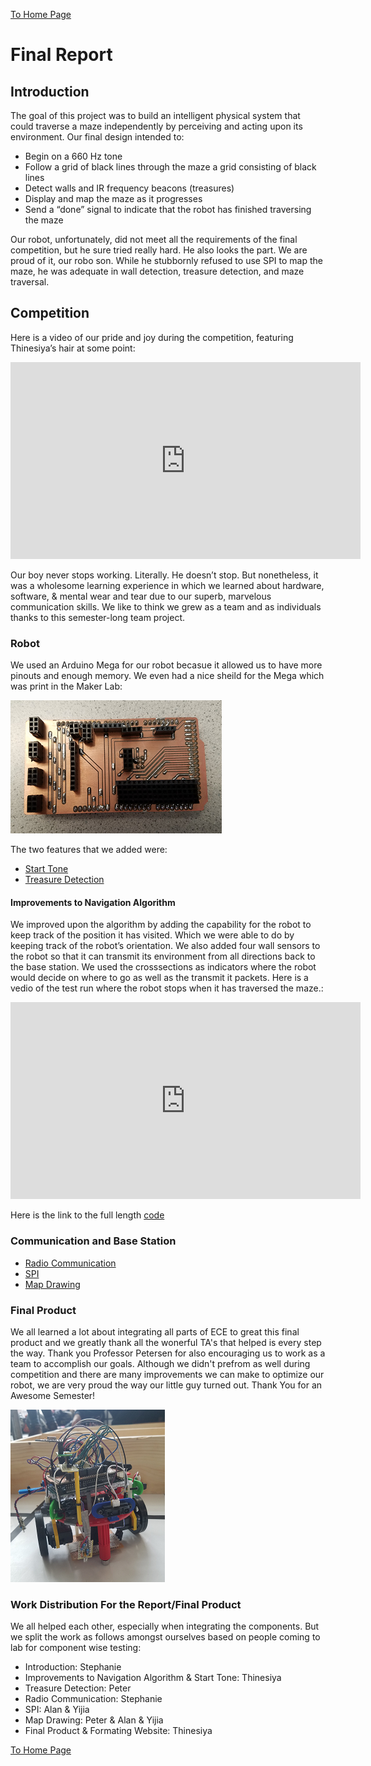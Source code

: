 [To Home Page](../index.md)

# Final Report

## Introduction 

The goal of this project was to build an intelligent physical system that could traverse a maze independently by perceiving and acting upon its environment. Our final design intended to:

* Begin on a 660 Hz tone
* Follow a grid of black lines through the maze a grid consisting of black lines
* Detect walls and IR frequency beacons (treasures)
* Display and map the maze as it progresses 
* Send a “done” signal to indicate that the robot has finished traversing the maze

Our robot, unfortunately, did not meet all the requirements of the final competition, but he sure tried really hard. He also looks the part. We are proud of it, our robo son. While he stubbornly refused to use SPI to map the maze, he was adequate in wall detection, treasure detection, and maze traversal. 

## Competition

Here is a video of our pride and joy during the competition, featuring Thinesiya’s hair at some point:

<iframe width="560" height="315" src="https://www.youtube.com/embed/aayaG6dnSNM" frameborder="0" gesture="media" allow="encrypted-media" allowfullscreen></iframe>

Our boy never stops working. Literally. He doesn’t stop. But nonetheless, it was a wholesome learning experience in which we learned about hardware, software, & mental wear and tear due to our superb, marvelous communication skills. We like to think we grew as a team and as individuals thanks to this semester-long team project.

### Robot
We used an Arduino Mega for our robot becasue it allowed us to have more pinouts and enough memory. We even had a nice sheild for the Mega which was print in the Maker Lab:

![Shield](./img/shield.png)  

The two features that we added were: 

* [Start Tone](./StartTone.md)
* [Treasure Detection](./TreasureDetection.md)

#### Improvements to Navigation Algorithm
We improved upon the algorithm by adding the capability for the robot to keep track of the position it has visited.  Which we were able to do by keeping track of the robot’s orientation.  We also added four wall sensors to the robot so that it can transmit its environment from all directions back to the base station. We used the crosssections as indicators where the robot would decide on where to go as well as the transmit it packets. Here is a vedio of the test run where the robot stops when it has traversed the maze.:

<iframe width="560" height="315" src="https://www.youtube.com/embed/BwsDFrqkYBE" frameborder="0" gesture="media" allow="encrypted-media" allowfullscreen></iframe>

Here is the link to the full length [code](./NavigationAlgo.md)

### Communication and Base Station

* [Radio Communication](./RadioCommunication.md)
* [SPI](./Spi.md)
* [Map Drawing](./DrawingtheMaze.md)

### Final Product
We all learned a lot about integrating all parts of ECE to great this final product and we greatly thank all the wonerful TA's that helped is every step the way.  Thank you Professor Petersen for also encouraging us to work as a team to accomplish our goals.  Although we didn't prefrom as well during competition and there are many improvements we can make to optimize our robot, we are very proud the way our little guy turned out. Thank You for an Awesome Semester!

![Robot](./img/robot.png)

### Work Distribution For the Report/Final Product
We all helped each other, especially when integrating the components. But we split the work as follows amongst ourselves based on people coming to lab for component wise testing:
* Introduction: Stephanie
* Improvements to Navigation Algorithm & Start Tone: Thinesiya 
* Treasure Detection: Peter
* Radio Communication: Stephanie
* SPI: Alan & Yijia
* Map Drawing: Peter & Alan & Yijia
* Final Product & Formating Website: Thinesiya  



[To Home Page](../index.md)
